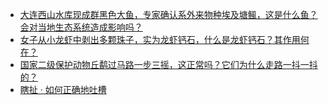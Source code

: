 + [大连西山水库现成群黑色大鱼，专家确认系外来物种埃及塘鲺，这是什么鱼？会对当地生态系统造成影响吗？](https://daily.zhihu.com/story/9781300)
+ [女子从小龙虾中剥出多颗珠子，实为龙虾钙石，什么是龙虾钙石？其作用何在？](https://daily.zhihu.com/story/9781286)
+ [国家二级保护动物丘鹬过马路一步三摇，这正常吗？它们为什么走路一抖一抖的？](https://daily.zhihu.com/story/9781290)
+ [瞎扯 · 如何正确地吐槽](https://daily.zhihu.com/story/9781293)
